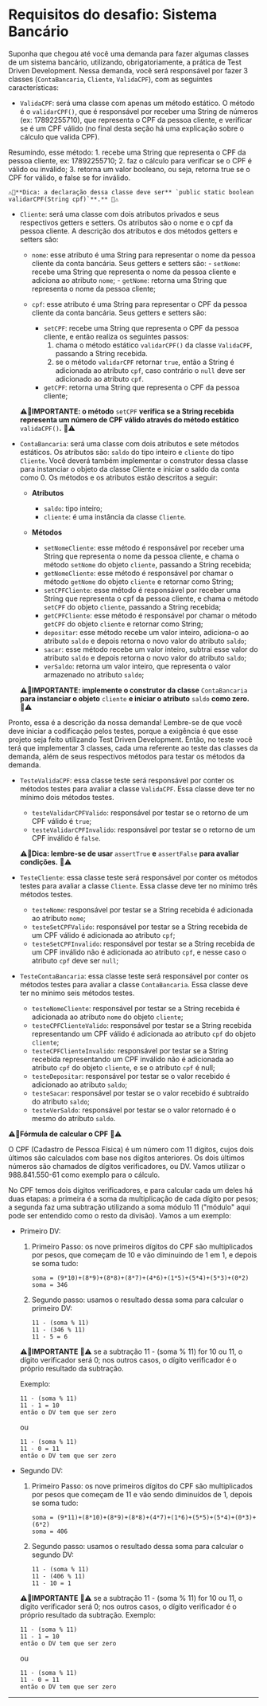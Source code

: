 # Requisitos do desafio: Sistema Bancário 

Suponha que chegou até você uma demanda para fazer algumas classes de um sistema bancário, utilizando, obrigatoriamente, a prática de Test Driven Development. Nessa demanda, você será responsável por fazer 3 classes (`ContaBancaria`, `Cliente`, `ValidaCPF`), com as seguintes características:

- `ValidaCPF`: será uma classe com apenas um método estático. O método é o `validarCPF()`, que é responsável por receber uma String de números (ex: 17892255710), que representa o CPF da pessoa cliente, e verificar se é um CPF válido (no final desta seção há uma explicação sobre o cálculo que valida CPF). 

Resumindo, esse método:
    1. recebe uma String que representa o CPF da pessoa cliente, ex: 17892255710;
    2. faz o cálculo para verificar se o CPF é válido ou inválido;
    3. retorna um valor booleano, ou seja, retorna true se o CPF for válido, e false se for inválido.

    ⚠️🔴**Dica: a declaração dessa classe deve ser** `public static boolean validarCPF(String cpf)`**.** 🔴⚠️

- `Cliente`: será uma classe com dois atributos privados e seus respectivos getters e setters. Os atributos são o nome e o cpf da pessoa cliente. A descrição dos atributos e dos métodos getters e setters são:

    - `nome`: esse atributo é uma String para representar o nome da pessoa cliente da conta bancária. Seus getters e setters são:
          - `setNome`: recebe uma String que representa o nome da pessoa cliente e adiciona ao atributo `nome`;
          - `getNome`: retorna uma String que representa o nome da pessoa cliente;
          
    - `cpf`: esse atributo é uma String para representar o CPF da pessoa cliente da conta bancária. Seus getters e setters são:
        - `setCPF`: recebe uma String que representa o CPF da pessoa cliente, e então realiza os seguintes passos: 
            1. chama o método estático `validarCPF()` da classe `ValidaCPF`, passando a String recebida.
            2. se o método `validarCPF` retornar `true`, então a String é adicionada ao atributo `cpf`, caso contrário o `null` deve ser adicionado ao atributo `cpf`.
        - `getCPF`: retorna uma String que representa o CPF da pessoa cliente;

    ⚠️🔴**IMPORTANTE: o método** `setCPF` **verifica se a String recebida representa um número de CPF válido através do método estático** `validaCPF()`**.** 🔴⚠️

- `ContaBancaria`: será uma classe com dois atributos e sete métodos estáticos. Os atributos são: `saldo` do tipo inteiro e `cliente` do tipo `Cliente`. Você deverá também implementar o construtor dessa classe para instanciar o objeto da classe Cliente e iniciar o saldo da conta como 0. Os métodos e os atributos estão descritos a seguir:

    - **Atributos**
        - `saldo`: tipo inteiro;
        - `cliente`: é uma instância da classe `Cliente`.
        
    - **Métodos**
        - `setNomeCliente`: esse método é responsável por receber uma String que representa o nome da pessoa cliente, e chama o método `setNome` do objeto `cliente`, passando a String recebida;
        - `getNomeCliente`: esse método é responsável por chamar o método `getNome` do objeto `cliente` e retornar como String;
        - `setCPFCliente`: esse método é responsável por receber uma String que representa o cpf da pessoa cliente, e chama o método `setCPF` do objeto `cliente`, passando a String recebida;
        - `getCPFCliente`: esse método é responsável por chamar o método `getCPF` do objeto `cliente` e retornar como String;
        - `depositar`: esse método recebe um valor inteiro, adiciona-o ao atributo `saldo` e depois retorna o novo valor do atributo `saldo`;
        - `sacar`: esse método recebe um valor inteiro, subtrai esse valor do atributo `saldo` e depois retorna o novo valor do atributo `saldo`;
        - `verSaldo`: retorna um valor inteiro, que representa o valor armazenado no atributo `saldo`;
        
    ⚠️🔴**IMPORTANTE: implemente o construtor da classe** `ContaBancaria` **para instanciar o objeto** `cliente` **e iniciar o atributo** `saldo` **como zero.** 🔴⚠️
    
Pronto, essa é a descrição da nossa demanda! Lembre-se de que você deve iniciar a codificação pelos testes, porque a exigência é que esse projeto seja feito utilizando Test Driven Development. Então, no teste você terá que implementar 3 classes, cada uma referente ao teste das classes da demanda, além de seus respectivos métodos para testar os métodos da demanda.

- `TesteValidaCPF`: essa classe teste será responsável por conter os métodos testes para avaliar a classe `ValidaCPF`. Essa classe deve ter no mínimo dois métodos testes.
    - `testeValidarCPFValido`: responsável por testar se o retorno de um CPF válido é `true`;
    - `testeValidarCPFInvalido`: responsável por testar se o retorno de um CPF inválido é `false`.

    ⚠️🔴**Dica: lembre-se de usar** `assertTrue` **e** `assertFalse` **para avaliar condições.** 🔴⚠️
    
- `TesteCliente`: essa classe teste será responsável por conter os métodos testes para avaliar a classe `Cliente`. Essa classe deve ter no mínimo três métodos testes.
    - `testeNome`: responsável por testar se a String recebida é adicionada ao atributo `nome`;
    - `testeSetCPFValido`: responsável por testar se a String recebida de um CPF válido é adicionada ao atributo `cpf`;
    - `testeSetCPFInvalido`: responsável por testar se a String recebida de um CPF inválido não é adicionada ao atributo `cpf`, e nesse caso o atributo `cpf` deve ser `null`;

- `TesteContaBancaria`: essa classe teste será responsável por conter os métodos testes para avaliar a classe `ContaBancaria`. Essa classe deve ter no mínimo seis métodos testes.
    - `testeNomeCliente`: responsável por testar se a String recebida é adicionada ao atributo `nome` do objeto `cliente`;
    - `testeCPFClienteValido`: responsável por testar se a String recebida representando um CPF válido é adicionada ao atributo `cpf` do objeto `cliente`;
    - `testeCPFClienteInvalido`: responsável por testar se a String recebida representando um CPF inválido não é adicionada ao atributo `cpf` do objeto `cliente`, e se o atributo `cpf` é null;
    - `testeDepositar`: responsável por testar se o valor recebido é adicionado ao atributo `saldo`;
    - `testeSacar`: responsável por testar se o valor recebido é subtraído do atributo `saldo`;
    - `testeVerSaldo`: responsável por testar se o valor retornado é o mesmo do atributo `saldo`.


⚠️🔴**Fórmula de calcular o CPF** 🔴⚠️


O CPF (Cadastro de Pessoa Física) é um número com 11 dígitos, cujos dois últimos são calculados com base nos dígitos anteriores. Os dois últimos números são chamados de dígitos verificadores, ou DV. Vamos utilizar o 988.841.550-61 como exemplo para o cálculo.

No CPF temos dois dígitos verificadores, e para calcular cada um deles há duas etapas: a primeira é a soma da multiplicação de cada dígito por pesos; a segunda faz uma subtração utilizando a soma módulo 11 ("módulo" aqui pode ser entendido como o resto da divisão). Vamos a um exemplo:

- Primeiro DV:

    1. Primeiro Passo: os nove primeiros dígitos do CPF são multiplicados por pesos, que começam de 10 e vão diminuindo de 1 em 1, e depois se soma tudo:
        ```
        soma = (9*10)+(8*9)+(8*8)+(8*7)+(4*6)+(1*5)+(5*4)+(5*3)+(0*2)
        soma = 346
        ```
    2. Segundo passo: usamos o resultado dessa soma para calcular o primeiro DV:
        ```
        11 - (soma % 11)
        11 - (346 % 11)
        11 - 5 = 6
        ```
    ⚠️🔴**IMPORTANTE** 🔴⚠️ se a subtração 11 - (soma % 11) for 10 ou 11, o dígito verificador será 0; nos outros casos, o dígito verificador é o próprio resultado da subtração.
    
    Exemplo:
    ```
    11 - (soma % 11)
    11 - 1 = 10
    então o DV tem que ser zero
    ```
    ou
    ```
    11 - (soma % 11)
    11 - 0 = 11
    então o DV tem que ser zero
    ```

- Segundo DV:
    
    1. Primeiro Passo: os nove primeiros dígitos do CPF são multiplicados por pesos que começam de 11 e vão sendo diminuídos de 1, depois se soma tudo:
        ```
        soma = (9*11)+(8*10)+(8*9)+(8*8)+(4*7)+(1*6)+(5*5)+(5*4)+(0*3)+(6*2)
        soma = 406
        ```
    2. Segundo passo: usamos o resultado dessa soma para calcular o segundo DV:
        ```
        11 - (soma % 11)
        11 - (406 % 11)
        11 - 10 = 1
        ```
     ⚠️🔴**IMPORTANTE** 🔴⚠️ se a subtração 11 - (soma % 11) for 10 ou 11, o dígito verificador será 0; nos outros casos, o dígito verificador é o próprio resultado da subtração.
    Exemplo:
    ```
    11 - (soma % 11)
    11 - 1 = 10
    então o DV tem que ser zero
    ```
    ou
    ```
    11 - (soma % 11)
    11 - 0 = 11
    então o DV tem que ser zero
    ```

---
